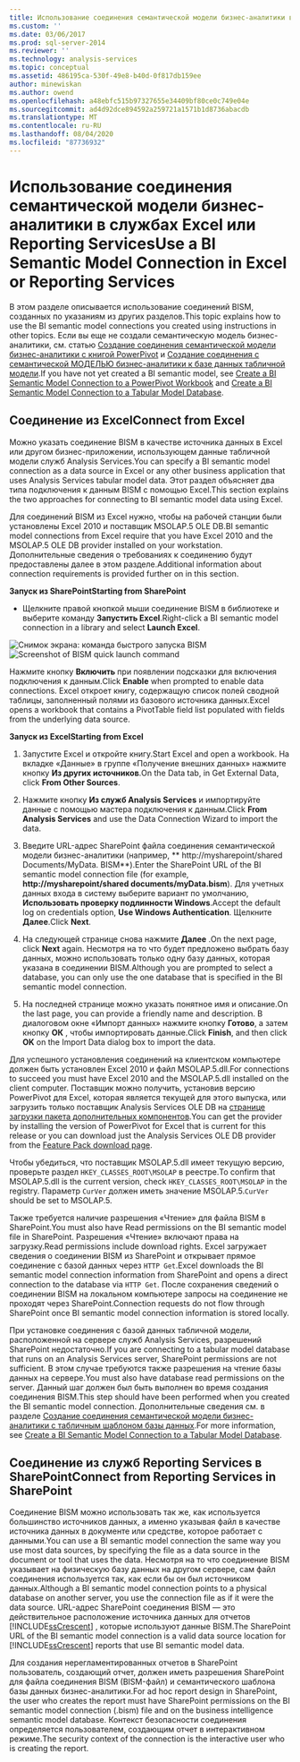 ```yaml
---
title: Использование соединения семантической модели бизнес-аналитики в Excel или Reporting Services | Документация Майкрософт
ms.custom: ''
ms.date: 03/06/2017
ms.prod: sql-server-2014
ms.reviewer: ''
ms.technology: analysis-services
ms.topic: conceptual
ms.assetid: 486195ca-530f-49e8-b40d-0f817db159ee
author: minewiskan
ms.author: owend
ms.openlocfilehash: a48ebfc515b97327655e34409bf80ce0c749e04e
ms.sourcegitcommit: ad4d92dce894592a259721a1571b1d8736abacdb
ms.translationtype: MT
ms.contentlocale: ru-RU
ms.lasthandoff: 08/04/2020
ms.locfileid: "87736932"
---
```

# <a name="use-a-bi-semantic-model-connection-in-excel-or-reporting-services"></a><span data-ttu-id="af18e-102">Использование соединения семантической модели бизнес-аналитики в службах Excel или Reporting Services</span><span class="sxs-lookup"><span data-stu-id="af18e-102">Use a BI Semantic Model Connection in Excel or Reporting Services</span></span>
  <span data-ttu-id="af18e-103">В этом разделе описывается использование соединений BISM, созданных по указаниям из других разделов.</span><span class="sxs-lookup"><span data-stu-id="af18e-103">This topic explains how to use the BI semantic model connections you created using instructions in other topics.</span></span> <span data-ttu-id="af18e-104">Если вы еще не создали семантическую модель бизнес-аналитики, см. статью [Создание соединения семантической модели бизнес-аналитики с книгой PowerPivot](create-a-bi-semantic-model-connection-to-a-power-pivot-workbook.md) и [Создание соединения с семантической МОДЕЛЬЮ бизнес-аналитики к базе данных табличной модели](create-a-bi-semantic-model-connection-to-a-tabular-model-database.md).</span><span class="sxs-lookup"><span data-stu-id="af18e-104">If you have not yet created a BI semantic model, see [Create a BI Semantic Model Connection to a PowerPivot Workbook](create-a-bi-semantic-model-connection-to-a-power-pivot-workbook.md) and [Create a BI Semantic Model Connection to a Tabular Model Database](create-a-bi-semantic-model-connection-to-a-tabular-model-database.md).</span></span>  
  
##  <a name="connect-from-excel"></a><a name="bkmk_connect"></a> <span data-ttu-id="af18e-105">Соединение из Excel</span><span class="sxs-lookup"><span data-stu-id="af18e-105">Connect from Excel</span></span>  
 <span data-ttu-id="af18e-106">Можно указать соединение BISM в качестве источника данных в Excel или другом бизнес-приложении, использующем данные табличной модели служб Analysis Services.</span><span class="sxs-lookup"><span data-stu-id="af18e-106">You can specify a BI semantic model connection as a data source in Excel or any other business application that uses Analysis Services tabular model data.</span></span> <span data-ttu-id="af18e-107">Этот раздел объясняет два типа подключения к данным BISM с помощью Excel.</span><span class="sxs-lookup"><span data-stu-id="af18e-107">This section explains the two approaches for connecting to BI semantic model data using Excel.</span></span>  
  
 <span data-ttu-id="af18e-108">Для соединений BISM из Excel нужно, чтобы на рабочей станции были установлены Excel 2010 и поставщик MSOLAP.5 OLE DB.</span><span class="sxs-lookup"><span data-stu-id="af18e-108">BI semantic model connections from Excel require that you have Excel 2010 and the MSOLAP.5 OLE DB provider installed on your workstation.</span></span> <span data-ttu-id="af18e-109">Дополнительные сведения о требованиях к соединению будут предоставлены далее в этом разделе.</span><span class="sxs-lookup"><span data-stu-id="af18e-109">Additional information about connection requirements is provided further on in this section.</span></span>  
  
 <span data-ttu-id="af18e-110">**Запуск из SharePoint**</span><span class="sxs-lookup"><span data-stu-id="af18e-110">**Starting from SharePoint**</span></span>  
  
-   <span data-ttu-id="af18e-111">Щелкните правой кнопкой мыши соединение BISM в библиотеке и выберите команду **Запустить Excel**.</span><span class="sxs-lookup"><span data-stu-id="af18e-111">Right-click a BI semantic model connection in a library and select **Launch Excel**.</span></span>  
  
 <span data-ttu-id="af18e-112">![Снимок экрана: команда быстрого запуска BISM](../media/ssas-bism-quicklaunch.gif "Снимок экрана: команда быстрого запуска BISM")</span><span class="sxs-lookup"><span data-stu-id="af18e-112">![Screenshot of BISM quick launch command](../media/ssas-bism-quicklaunch.gif "Screenshot of BISM quick launch command")</span></span>  
  
 <span data-ttu-id="af18e-113">Нажмите кнопку **Включить** при появлении подсказки для включения подключения к данным.</span><span class="sxs-lookup"><span data-stu-id="af18e-113">Click **Enable** when prompted to enable data connections.</span></span> <span data-ttu-id="af18e-114">Excel откроет книгу, содержащую список полей сводной таблицы, заполненный полями из базового источника данных.</span><span class="sxs-lookup"><span data-stu-id="af18e-114">Excel opens a workbook that contains a PivotTable field list populated with fields from the underlying data source.</span></span>  
  
 <span data-ttu-id="af18e-115">**Запуск из Excel**</span><span class="sxs-lookup"><span data-stu-id="af18e-115">**Starting from Excel**</span></span>  
  
1.  <span data-ttu-id="af18e-116">Запустите Excel и откройте книгу.</span><span class="sxs-lookup"><span data-stu-id="af18e-116">Start Excel and open a workbook.</span></span> <span data-ttu-id="af18e-117">На вкладке «Данные» в группе «Получение внешних данных» нажмите кнопку **Из других источников**.</span><span class="sxs-lookup"><span data-stu-id="af18e-117">On the Data tab, in Get External Data, click **From Other Sources**.</span></span>  
  
2.  <span data-ttu-id="af18e-118">Нажмите кнопку **Из служб Analysis Services** и импортируйте данные с помощью мастера подключения к данным.</span><span class="sxs-lookup"><span data-stu-id="af18e-118">Click **From Analysis Services** and use the Data Connection Wizard to import the data.</span></span>  
  
3.  <span data-ttu-id="af18e-119">Введите URL-адрес SharePoint файла соединения семантической модели бизнес-аналитики (например, \*\* http://mysharepoint/shared Documents/MyData. BISM\*\*).</span><span class="sxs-lookup"><span data-stu-id="af18e-119">Enter the SharePoint URL of the BI semantic model connection file (for example, **http://mysharepoint/shared documents/myData.bism**).</span></span> <span data-ttu-id="af18e-120">Для учетных данных входа в систему выберите вариант по умолчанию, **Использовать проверку подлинности Windows**.</span><span class="sxs-lookup"><span data-stu-id="af18e-120">Accept the default log on credentials option, **Use Windows Authentication**.</span></span> <span data-ttu-id="af18e-121">Щелкните **Далее**.</span><span class="sxs-lookup"><span data-stu-id="af18e-121">Click **Next**.</span></span>  
  
4.  <span data-ttu-id="af18e-122">На следующей странице снова нажмите **Далее** .</span><span class="sxs-lookup"><span data-stu-id="af18e-122">On the next page, click **Next** again.</span></span> <span data-ttu-id="af18e-123">Несмотря на то что будет предложено выбрать базу данных, можно использовать только одну базу данных, которая указана в соединении BISM.</span><span class="sxs-lookup"><span data-stu-id="af18e-123">Although you are prompted to select a database, you can only use the one database that is specified in the BI semantic model connection.</span></span>  
  
5.  <span data-ttu-id="af18e-124">На последней странице можно указать понятное имя и описание.</span><span class="sxs-lookup"><span data-stu-id="af18e-124">On the last page, you can provide a friendly name and description.</span></span> <span data-ttu-id="af18e-125">В диалоговом окне «Импорт данных» нажмите кнопку **Готово**, а затем кнопку **ОК** , чтобы импортировать данные.</span><span class="sxs-lookup"><span data-stu-id="af18e-125">Click **Finish**, and then click **OK** on the Import Data dialog box to import the data.</span></span>  
  
 <span data-ttu-id="af18e-126">Для успешного установления соединений на клиентском компьютере должен быть установлен Excel 2010 и файл MSOLAP.5.dll.</span><span class="sxs-lookup"><span data-stu-id="af18e-126">For connections to succeed you must have Excel 2010 and the MSOLAP.5.dll installed on the client computer.</span></span> <span data-ttu-id="af18e-127">Поставщик можно получить, установив версию PowerPivot для Excel, которая является текущей для этого выпуска, или загрузить только поставщик Analysis Services OLE DB на [странице загрузки пакета дополнительных компонентов](https://go.microsoft.com/fwlink/?linkid=214066).</span><span class="sxs-lookup"><span data-stu-id="af18e-127">You can get the provider by installing the version of PowerPivot for Excel that is current for this release or you can download just the Analysis Services OLE DB provider from the [Feature Pack download page](https://go.microsoft.com/fwlink/?linkid=214066).</span></span>  
  
 <span data-ttu-id="af18e-128">Чтобы убедиться, что поставщик MSOLAP.5.dll имеет текущую версию, проверьте раздел `HKEY_CLASSES_ROOT\MSOLAP` в реестре.</span><span class="sxs-lookup"><span data-stu-id="af18e-128">To confirm that MSOLAP.5.dll is the current version, check `HKEY_CLASSES_ROOT\MSOLAP` in the registry.</span></span> <span data-ttu-id="af18e-129">Параметр `CurVer` должен иметь значение MSOLAP.5.</span><span class="sxs-lookup"><span data-stu-id="af18e-129">`CurVer` should be set to MSOLAP.5.</span></span>  
  
 <span data-ttu-id="af18e-130">Также требуется наличие разрешения «Чтение» для файла BISM в SharePoint.</span><span class="sxs-lookup"><span data-stu-id="af18e-130">You must also have Read permissions on the BI semantic model file in SharePoint.</span></span> <span data-ttu-id="af18e-131">Разрешения «Чтение» включают права на загрузку.</span><span class="sxs-lookup"><span data-stu-id="af18e-131">Read permissions include download rights.</span></span> <span data-ttu-id="af18e-132">Excel загружает сведения о соединении BISM из SharePoint и открывает прямое соединение с базой данных через `HTTP Get`.</span><span class="sxs-lookup"><span data-stu-id="af18e-132">Excel downloads the BI semantic model connection information from SharePoint and opens a direct connection to the database via `HTTP Get`.</span></span> <span data-ttu-id="af18e-133">После сохранения сведений о соединении BISM на локальном компьютере запросы на соединение не проходят через SharePoint.</span><span class="sxs-lookup"><span data-stu-id="af18e-133">Connection requests do not flow through SharePoint once BI semantic model connection information is stored locally.</span></span>  
  
 <span data-ttu-id="af18e-134">При установке соединения с базой данных табличной модели, расположенной на сервере служб Analysis Services, разрешений SharePoint недостаточно.</span><span class="sxs-lookup"><span data-stu-id="af18e-134">If you are connecting to a tabular model database that runs on an Analysis Services server, SharePoint permissions are not sufficient.</span></span> <span data-ttu-id="af18e-135">В этом случае требуются также разрешения на чтение базы данных на сервере.</span><span class="sxs-lookup"><span data-stu-id="af18e-135">You must also have database read permissions on the server.</span></span> <span data-ttu-id="af18e-136">Данный шаг должен был быть выполнен во время создания соединения BISM.</span><span class="sxs-lookup"><span data-stu-id="af18e-136">This step should have been performed when you created the BI semantic model connection.</span></span> <span data-ttu-id="af18e-137">Дополнительные сведения см. в разделе [Создание соединения семантической модели бизнес-аналитики с табличным шаблоном базы данных](create-a-bi-semantic-model-connection-to-a-tabular-model-database.md).</span><span class="sxs-lookup"><span data-stu-id="af18e-137">For more information, see [Create a BI Semantic Model Connection to a Tabular Model Database](create-a-bi-semantic-model-connection-to-a-tabular-model-database.md).</span></span>  
  
##  <a name="connect-from-reporting-services-in-sharepoint"></a><a name="bkmk_use"></a> <span data-ttu-id="af18e-138">Соединение из служб Reporting Services в SharePoint</span><span class="sxs-lookup"><span data-stu-id="af18e-138">Connect from Reporting Services in SharePoint</span></span>  
 <span data-ttu-id="af18e-139">Соединение BISM можно использовать так же, как используется большинство источников данных, а именно указывая файл в качестве источника данных в документе или средстве, которое работает с данными.</span><span class="sxs-lookup"><span data-stu-id="af18e-139">You can use a BI semantic model connection the same way you use most data sources, by specifying the file as a data source in the document or tool that uses the data.</span></span> <span data-ttu-id="af18e-140">Несмотря на то что соединение BISM указывает на физическую базу данных на другом сервере, сам файл соединения используется так, как если бы он был источником данных.</span><span class="sxs-lookup"><span data-stu-id="af18e-140">Although a BI semantic model connection points to a physical database on another server, you use the connection file as if it were the data source.</span></span> <span data-ttu-id="af18e-141">URL-адрес SharePoint соединения BISM — это действительное расположение источника данных для отчетов [!INCLUDE[ssCrescent](../../includes/sscrescent-md.md)] , которые используют данные BISM.</span><span class="sxs-lookup"><span data-stu-id="af18e-141">The SharePoint URL of the BI semantic model connection is a valid data source location for [!INCLUDE[ssCrescent](../../includes/sscrescent-md.md)] reports that use BI semantic model data.</span></span>  
  
 <span data-ttu-id="af18e-142">Для создания нерегламентированных отчетов в SharePoint пользователь, создающий отчет, должен иметь разрешения SharePoint для файла соединения BISM (BISM-файл) и  семантического шаблона базы данных бизнес-аналитики.</span><span class="sxs-lookup"><span data-stu-id="af18e-142">For ad hoc report design in SharePoint, the user who creates the report must have SharePoint permissions on the BI semantic model connection (.bism) file and on the business intelligence semantic model database.</span></span> <span data-ttu-id="af18e-143">Контекст безопасности соединения определяется пользователем, создающим отчет в интерактивном режиме.</span><span class="sxs-lookup"><span data-stu-id="af18e-143">The security context of the connection is the interactive user who is creating the report.</span></span>  
  
  
